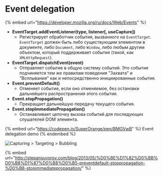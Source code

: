 # Event delegation

{% embed url="https://developer.mozilla.org/ru/docs/Web/Events" %}

* **EventTarget.addEventListener(type, listener\[, useCapture])**
  * Регистрирует обработчик события, вызванного на `EventTarget`. `EventTarget` должен быть либо существующим элементом в документе, либо  `Document`, либо `Window`, либо любым другим объектом, который поддерживает события (такой, как `XMLHttpRequest`).
* **EventTarget.dispatchEvent(event)**
  * Отправляет событие в общую систему событий. Это событие подчиняется тем же правилам поведения "Захвата" и "Всплывания" как и непосредственно инициированные события.
* **Event.preventDefault()**
  * Отменяет событие, если оно отменяемое, без остановки дальнейшего распространения этого события.
* **Event.stopPropagation()**
  * Прекращает дальнейшую передачу текущего события.
* **Event.stopImmediatePropagation()**
  * Останавливает цепочку вызова событий для последующих слушателей DOM элемента.

{% embed url="https://codepen.io/SuperOrange/pen/BMGVwB" %}
Event delegation demo
{% endembed %}



![Capturing > Targeting > Bubbling](../.gitbook/assets/event.png)

{% embed url="http://stepansuvorov.com/blog/2013/05/%D0%BE%D1%82%D0%BB%D0%B8%D1%87%D0%B8%D0%B5-preventdefault-stoppropagation-%D0%B8-stopimmediatepropagation/" %}
